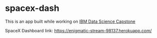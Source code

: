 # spacex-dash

This is an app built while working on 
[IBM Data Science Capstone](https://github.com/paragpallavsingh/ibm_ds_capstone)


SpaceX Dashboard link: https://enigmatic-stream-98137.herokuapp.com/
